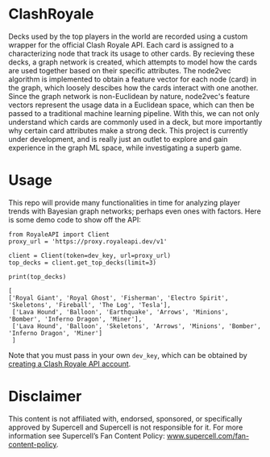 
#  ClashRoyale

Decks used by the top players in the world are recorded using a custom wrapper for the official Clash Royale API. Each card is assigned to a characterizing node that track its usage to other cards. By recieving these decks, a graph network is created, which attempts to model how the cards are used together based on their specific attributes. The node2vec algorithm is implemented to obtain a feature vector for each node (card) in the graph, which loosely descibes how the cards interact with one another. Since the graph network is non-Euclidean by nature, node2vec's feature vectors represent the usage data in a Euclidean space, which can then be passed to a traditional machine learning pipeline. With this, we can not only understand which cards are commonly used in a deck, but more importantly why certain card attributes make a strong deck. This project is currently under development, and is really just an outlet to explore and gain experience in the graph ML space, while investigating a superb game. 


# Usage

This repo will provide many functionalities in time for analyzing player trends with Bayesian graph networks; perhaps even ones with factors. Here is some demo code to show off the API:

```
from RoyaleAPI import Client
proxy_url = 'https://proxy.royaleapi.dev/v1'

client = Client(token=dev_key, url=proxy_url)
top_decks = client.get_top_decks(limit=3)

print(top_decks)
```

```
[
['Royal Giant', 'Royal Ghost', 'Fisherman', 'Electro Spirit', 'Skeletons', 'Fireball', 'The Log', 'Tesla'],
 ['Lava Hound', 'Balloon', 'Earthquake', 'Arrows', 'Minions', 'Bomber', 'Inferno Dragon', 'Miner'], 
 ['Lava Hound', 'Balloon', 'Skeletons', 'Arrows', 'Minions', 'Bomber', 'Inferno Dragon', 'Miner']
 ]
```

Note that you must pass in your own `dev_key`, which can be obtained by [creating a Clash Royale API account](https://developer.clashroyale.com/#/register).

# Disclaimer

This content is not affiliated with, endorsed, sponsored, or specifically approved by Supercell and Supercell is not responsible for it. For more information see Supercell’s Fan Content Policy: www.supercell.com/fan-content-policy.
